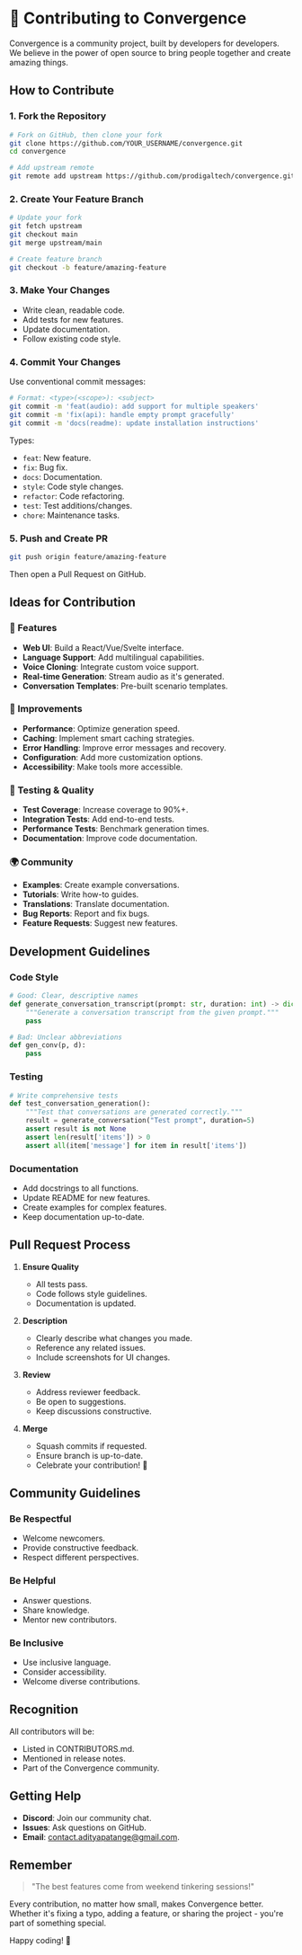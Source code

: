 # 🤝 Contributing to Convergence

Convergence is a community project, built by developers for developers. We believe in the power of open source to bring people together and create amazing things.

## How to Contribute

### 1. Fork the Repository

```bash
# Fork on GitHub, then clone your fork
git clone https://github.com/YOUR_USERNAME/convergence.git
cd convergence

# Add upstream remote
git remote add upstream https://github.com/prodigaltech/convergence.git
```

### 2. Create Your Feature Branch

```bash
# Update your fork
git fetch upstream
git checkout main
git merge upstream/main

# Create feature branch
git checkout -b feature/amazing-feature
```

### 3. Make Your Changes

- Write clean, readable code.
- Add tests for new features.
- Update documentation.
- Follow existing code style.

### 4. Commit Your Changes

Use conventional commit messages:

```bash
# Format: <type>(<scope>): <subject>
git commit -m 'feat(audio): add support for multiple speakers'
git commit -m 'fix(api): handle empty prompt gracefully'
git commit -m 'docs(readme): update installation instructions'
```

Types:
- `feat`: New feature.
- `fix`: Bug fix.
- `docs`: Documentation.
- `style`: Code style changes.
- `refactor`: Code refactoring.
- `test`: Test additions/changes.
- `chore`: Maintenance tasks.

### 5. Push and Create PR

```bash
git push origin feature/amazing-feature
```

Then open a Pull Request on GitHub.

## Ideas for Contribution

### 🎨 Features

- **Web UI**: Build a React/Vue/Svelte interface.
- **Language Support**: Add multilingual capabilities.
- **Voice Cloning**: Integrate custom voice support.
- **Real-time Generation**: Stream audio as it's generated.
- **Conversation Templates**: Pre-built scenario templates.

### 🔧 Improvements

- **Performance**: Optimize generation speed.
- **Caching**: Implement smart caching strategies.
- **Error Handling**: Improve error messages and recovery.
- **Configuration**: Add more customization options.
- **Accessibility**: Make tools more accessible.

### 🧪 Testing & Quality

- **Test Coverage**: Increase coverage to 90%+.
- **Integration Tests**: Add end-to-end tests.
- **Performance Tests**: Benchmark generation times.
- **Documentation**: Improve code documentation.

### 🌍 Community

- **Examples**: Create example conversations.
- **Tutorials**: Write how-to guides.
- **Translations**: Translate documentation.
- **Bug Reports**: Report and fix bugs.
- **Feature Requests**: Suggest new features.

## Development Guidelines

### Code Style

```python
# Good: Clear, descriptive names
def generate_conversation_transcript(prompt: str, duration: int) -> dict:
    """Generate a conversation transcript from the given prompt."""
    pass

# Bad: Unclear abbreviations
def gen_conv(p, d):
    pass
```

### Testing

```python
# Write comprehensive tests
def test_conversation_generation():
    """Test that conversations are generated correctly."""
    result = generate_conversation("Test prompt", duration=5)
    assert result is not None
    assert len(result['items']) > 0
    assert all(item['message'] for item in result['items'])
```

### Documentation

- Add docstrings to all functions.
- Update README for new features.
- Create examples for complex features.
- Keep documentation up-to-date.

## Pull Request Process

1. **Ensure Quality**
   - All tests pass.
   - Code follows style guidelines.
   - Documentation is updated.

2. **Description**
   - Clearly describe what changes you made.
   - Reference any related issues.
   - Include screenshots for UI changes.

3. **Review**
   - Address reviewer feedback.
   - Be open to suggestions.
   - Keep discussions constructive.

4. **Merge**
   - Squash commits if requested.
   - Ensure branch is up-to-date.
   - Celebrate your contribution! 🎉

## Community Guidelines

### Be Respectful
- Welcome newcomers.
- Provide constructive feedback.
- Respect different perspectives.

### Be Helpful
- Answer questions.
- Share knowledge.
- Mentor new contributors.

### Be Inclusive
- Use inclusive language.
- Consider accessibility.
- Welcome diverse contributions.

## Recognition

All contributors will be:
- Listed in CONTRIBUTORS.md.
- Mentioned in release notes.
- Part of the Convergence community.

## Getting Help

- **Discord**: Join our community chat.
- **Issues**: Ask questions on GitHub.
- **Email**: contact.adityapatange@gmail.com.

## Remember

> "The best features come from weekend tinkering sessions!"

Every contribution, no matter how small, makes Convergence better. Whether it's fixing a typo, adding a feature, or sharing the project - you're part of something special.

Happy coding! 🚀